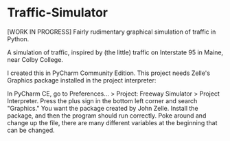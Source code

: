 # Traffic-Simulator
[WORK IN PROGRESS] Fairly rudimentary graphical simulation of traffic in Python.

A simulation of traffic, inspired by (the little) traffic on Interstate 95 in Maine, near Colby College.

I created this in PyCharm Community Edition. This project needs Zelle's Graphics package installed in the project interpreter:

In PyCharm CE, go to Preferences... > Project: Freeway Simulator > Project Interpreter. Press the plus sign in the bottom left corner and search "Graphics." You want the package created by John Zelle. Install the package, and then the program should run correctly. Poke around and change up the file, there are many different variables at the beginning that can be changed.
